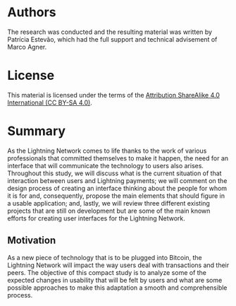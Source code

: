 # Authors

The research was conducted and the resulting material was written by Patrícia Estevão, which had the full support and technical advisement of Marco Agner. 

# License

This material is licensed under the terms of the [Attribution ShareAlike 4.0 International \(CC BY-SA 4.0\)](https://creativecommons.org/licenses/by-sa/4.0/).

# Summary

As the Lightning Network comes to life thanks to the work of various professionals that committed themselves to make it happen, the need for an interface that will communicate the technology to users also arises. Throughout this study, we will discuss what is the current situation of that interaction between users and Lightning payments; we will comment on the design process of creating an interface thinking about the people for whom it is for and, consequently, propose the main elements that should figure in a usable application; and, lastly, we will review three different existing projects that are still on development but are some of the main known efforts for creating user interfaces for the Lightning Network.

## Motivation

As a new piece of technology that is to be plugged into Bitcoin, the Lightning Network will impact the way users deal with transactions and their peers. The objective of this compact study is to analyze some of the expected changes in usability that will be felt by users and what are some possible approaches to make this adaptation a smooth and comprehensible process.

